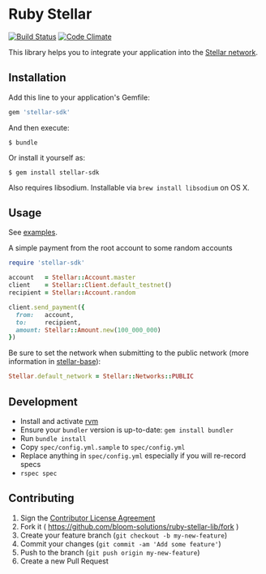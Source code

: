 # Ruby Stellar

[![Build Status](https://travis-ci.org/bloom-solutions/ruby-stellar-sdk.svg)](https://travis-ci.org/bloom-solutions/ruby-stellar-sdk)
[![Code Climate](https://codeclimate.com/github/bloom-solutions/ruby-stellar-sdk/badges/gpa.svg)](https://codeclimate.com/github/bloom-solutions/ruby-stellar-sdk)

This library helps you to integrate your application into the [Stellar network](http://stellar.org).

## Installation

Add this line to your application's Gemfile:

```ruby
gem 'stellar-sdk'
```

And then execute:

    $ bundle

Or install it yourself as:

    $ gem install stellar-sdk

Also requires libsodium. Installable via `brew install libsodium` on OS X.

## Usage

See [examples](examples).

A simple payment from the root account to some random accounts

```ruby
require 'stellar-sdk'

account   = Stellar::Account.master
client    = Stellar::Client.default_testnet()
recipient = Stellar::Account.random

client.send_payment({
  from:   account,
  to:     recipient,
  amount: Stellar::Amount.new(100_000_000)
}) 
```

Be sure to set the network when submitting to the public network (more information in [stellar-base](https://www.github.com/bloom-solutions/ruby-stellar-base)):

```ruby
Stellar.default_network = Stellar::Networks::PUBLIC
```

## Development

- Install and activate [rvm](https://rvm.io/rvm/install)
- Ensure your `bundler` version is up-to-date: `gem install bundler`
- Run `bundle install`
- Copy `spec/config.yml.sample` to `spec/config.yml`
- Replace anything in `spec/config.yml` especially if you will re-record specs
- `rspec spec`

## Contributing

1. Sign the [Contributor License Agreement](https://docs.google.com/forms/d/1g7EF6PERciwn7zfmfke5Sir2n10yddGGSXyZsq98tVY/viewform?usp=send_form)
2. Fork it ( https://github.com/bloom-solutions/ruby-stellar-lib/fork )
2. Create your feature branch (`git checkout -b my-new-feature`)
3. Commit your changes (`git commit -am 'Add some feature'`)
4. Push to the branch (`git push origin my-new-feature`)
5. Create a new Pull Request
